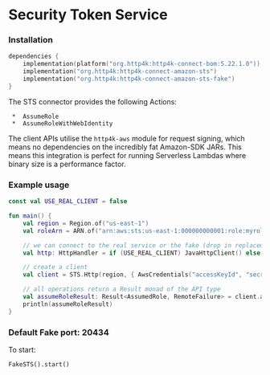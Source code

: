 # Security Token Service

### Installation

```kotlin
dependencies {
    implementation(platform("org.http4k:http4k-connect-bom:5.22.1.0"))
    implementation("org.http4k:http4k-connect-amazon-sts")
    implementation("org.http4k:http4k-connect-amazon-sts-fake")
}
```


The STS connector provides the following Actions:

     *  AssumeRole
     *  AssumeRoleWithWebIdentity

The client APIs utilise the `http4k-aws` module for request signing, which means no dependencies on the incredibly fat
Amazon-SDK JARs. This means this integration is perfect for running Serverless Lambdas where binary size is a
performance factor.

### Example usage

```kotlin
const val USE_REAL_CLIENT = false

fun main() {
    val region = Region.of("us-east-1")
    val roleArn = ARN.of("arn:aws:sts:us-east-1:000000000001:role:myrole")

    // we can connect to the real service or the fake (drop in replacement)
    val http: HttpHandler = if (USE_REAL_CLIENT) JavaHttpClient() else FakeSTS()

    // create a client
    val client = STS.Http(region, { AwsCredentials("accessKeyId", "secretKey") }, http.debug())

    // all operations return a Result monad of the API type
    val assumeRoleResult: Result<AssumedRole, RemoteFailure> = client.assumeRole(roleArn, "sessionId")
    println(assumeRoleResult)
}
```

### Default Fake port: 20434

To start:

```
FakeSTS().start()
```
